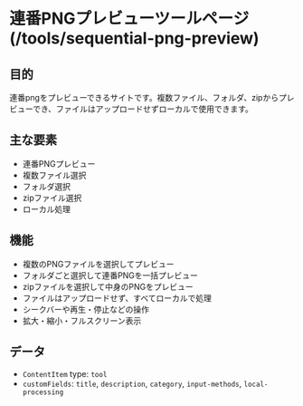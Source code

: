 # 連番PNGプレビューツールページ (/tools/sequential-png-preview)

## 目的

連番pngをプレビューできるサイトです。複数ファイル、フォルダ、zipからプレビューでき、ファイルはアップロードせずローカルで使用できます。

## 主な要素

- 連番PNGプレビュー
- 複数ファイル選択
- フォルダ選択
- zipファイル選択
- ローカル処理

## 機能

- 複数のPNGファイルを選択してプレビュー
- フォルダごと選択して連番PNGを一括プレビュー
- zipファイルを選択して中身のPNGをプレビュー
- ファイルはアップロードせず、すべてローカルで処理
- シークバーや再生・停止などの操作
- 拡大・縮小・フルスクリーン表示

## データ

- `ContentItem` type: `tool`
- `customFields`: `title`, `description`, `category`, `input-methods`, `local-processing`
